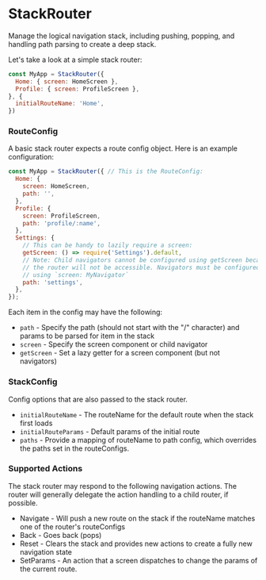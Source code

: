 # StackRouter

Manage the logical navigation stack, including pushing, popping, and handling path parsing to create a deep stack.

Let's take a look at a simple stack router:

```js
const MyApp = StackRouter({
  Home: { screen: HomeScreen },
  Profile: { screen: ProfileScreen },
}, {
  initialRouteName: 'Home',
})
```


### RouteConfig

A basic stack router expects a route config object. Here is an example configuration:

```js
const MyApp = StackRouter({ // This is the RouteConfig:
  Home: {
    screen: HomeScreen,
    path: '',
  },
  Profile: {
    screen: ProfileScreen,
    path: 'profile/:name',
  },
  Settings: {
    // This can be handy to lazily require a screen:
    getScreen: () => require('Settings').default,
    // Note: Child navigators cannot be configured using getScreen because
    // the router will not be accessible. Navigators must be configured
    // using `screen: MyNavigator`
    path: 'settings',
  },
});
```

Each item in the config may have the following:

- `path` - Specify the path (should not start with the "/" character) and params to be parsed for item in the stack
- `screen` - Specify the screen component or child navigator
- `getScreen` - Set a lazy getter for a screen component (but not navigators)


### StackConfig

Config options that are also passed to the stack router.

- `initialRouteName` - The routeName for the default route when the stack first loads
- `initialRouteParams` - Default params of the initial route
- `paths` - Provide a mapping of routeName to path config, which overrides the paths set in the routeConfigs.

### Supported Actions

The stack router may respond to the following navigation actions. The router will generally delegate the action handling to a child router, if possible.

- Navigate - Will push a new route on the stack if the routeName matches one of the router's routeConfigs
- Back - Goes back (pops)
- Reset - Clears the stack and provides new actions to create a fully new navigation state
- SetParams - An action that a screen dispatches to change the params of the current route.
